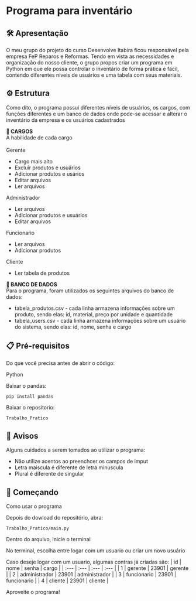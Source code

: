 # Programa para inventário 

## 🛠️ Apresentação
O meu grupo do projeto do curso Desenvolve Itabira ficou responsável pela empresa FeP Reparos e Reformas. Tendo em vista as necessidades e organização do nosso cliente, o grupo propos criar um programa em Python
em que ele possa controlar o inventário de forma prática e fácil, contendo diferentes níveis de usuários e uma tabela com seus materiais.

## ⚙️ Estrutura
Como dito, o programa possui diferentes níveis de usuários, os cargos, com funções diferentes e um banco de dados onde pode-se acessar e alterar o inventário da empresa e os usuários cadastrados

**💼 CARGOS** <br>
A habilidade de cada cargo <br>
<br> Gerente
* Cargo mais alto
* Excluir produtos e usuários
* Adicionar produtos e usários
* Editar arquivos
* Ler arquivos

Administrador
* Ler arquivos
* Adicionar produtos e usuários
* Editar arquivos

Funcionario
* Ler arquivos
* Adicionar produtos

Cliente
* Ler tabela de produtos


**💾 BANCO DE DADOS**  
Para o programa, foram utilizados os seguintes arquivos do banco de dados:
* tabela_produtos.csv - cada linha armazena informações sobre um produto, sendo elas: id, material, preço por unidade e quantidade
* tabela_users.csv - cada linha armazena informações sobre um usuário do sistema, sendo elas: id, nome, senha e cargo

## 📋 Pré-requisitos 
Do que você precisa antes de abrir o código:

Python

Baixar o pandas:
```
pip install pandas
```
Baixar o repositorio:
```
Trabalho_Pratico
```

## 🚨 Avisos
Alguns cuidados a serem tomados ao utilizar o programa:
* Não utilize acentos ao preenchcer os campos de imput
* Letra maiscula é diferente de letra minuscula
* Plural é diferente de singular

## 🏁 Começando
Como usar o programa

Depois do dowload do repositório, abra:
```
Trabalho_Pratico/main.py
```

Dentro do arquivo, inicie o terminal

No terminal, escolha entre logar com um usuario ou criar um novo usuário

Caso deseje logar com um usuario, algumas contras já criadas são:
| id           | nome           | senha         | cargo         |
| :---         | :---           | :---          | :---          |
| 1            | gerente        | 23901         | gerente       |
| 2            | administrador  | 23901         | administrador |
| 3            | funcionario    | 23901         | funcionario   |
| 4            | cliente        | 23901         | cliente       |

Aproveite o programa!
